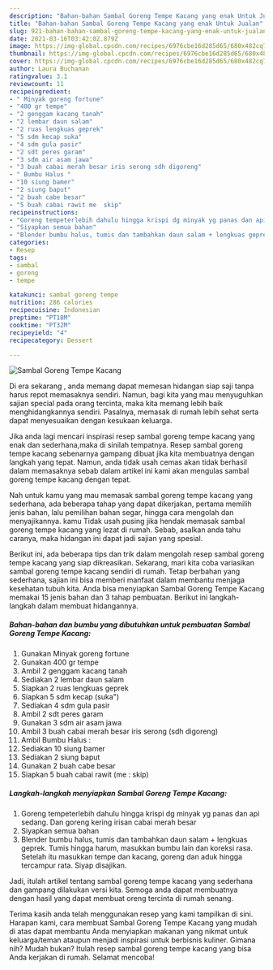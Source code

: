 ```yaml
---
description: "Bahan-bahan Sambal Goreng Tempe Kacang yang enak Untuk Jualan"
title: "Bahan-bahan Sambal Goreng Tempe Kacang yang enak Untuk Jualan"
slug: 921-bahan-bahan-sambal-goreng-tempe-kacang-yang-enak-untuk-jualan
date: 2021-03-16T03:42:02.879Z
image: https://img-global.cpcdn.com/recipes/6976cbe16d285d65/680x482cq70/sambal-goreng-tempe-kacang-foto-resep-utama.jpg
thumbnail: https://img-global.cpcdn.com/recipes/6976cbe16d285d65/680x482cq70/sambal-goreng-tempe-kacang-foto-resep-utama.jpg
cover: https://img-global.cpcdn.com/recipes/6976cbe16d285d65/680x482cq70/sambal-goreng-tempe-kacang-foto-resep-utama.jpg
author: Laura Buchanan
ratingvalue: 3.1
reviewcount: 11
recipeingredient:
- " Minyak goreng fortune"
- "400 gr tempe"
- "2 genggam kacang tanah"
- "2 lembar daun salam"
- "2 ruas lengkuas geprek"
- "5 sdm kecap suka"
- "4 sdm gula pasir"
- "2 sdt peres garam"
- "3 sdm air asam jawa"
- "3 buah cabai merah besar iris serong sdh digoreng"
- " Bumbu Halus "
- "10 siung bamer"
- "2 siung baput"
- "2 buah cabe besar"
- "5 buah cabai rawit me  skip"
recipeinstructions:
- "Goreng tempeterlebih dahulu hingga krispi dg minyak yg panas dan api sedang. Dan goreng kering irisan cabai merah besar"
- "Siyapkan semua bahan"
- "Blender bumbu halus, tumis dan tambahkan daun salam + lengkuas geprek. Tumis hingga harum, masukkan bumbu lain dan koreksi rasa. Setelah itu masukkan tempe dan kacang, goreng dan aduk hingga tercampur rata. Siyap disajikan."
categories:
- Resep
tags:
- sambal
- goreng
- tempe

katakunci: sambal goreng tempe 
nutrition: 286 calories
recipecuisine: Indonesian
preptime: "PT18M"
cooktime: "PT32M"
recipeyield: "4"
recipecategory: Dessert

---
```



![Sambal Goreng Tempe Kacang](https://img-global.cpcdn.com/recipes/6976cbe16d285d65/680x482cq70/sambal-goreng-tempe-kacang-foto-resep-utama.jpg)

Di era  sekarang , anda memang dapat memesan hidangan siap saji tanpa harus repot memasaknya sendiri. Namun, bagi kita yang mau menyuguhkan sajian special pada orang tercinta, maka kita memang lebih baik menghidangkannya sendiri. Pasalnya, memasak di rumah lebih sehat serta dapat menyesuaikan dengan kesukaan keluarga.

Jika anda lagi mencari inspirasi resep sambal goreng tempe kacang yang enak dan sederhana,maka di sinilah tempatnya. Resep sambal goreng tempe kacang  sebenarnya gampang dibuat jika kita membuatnya dengan langkah yang tepat. Namun, anda tidak usah cemas akan tidak berhasil dalam memasaknya 
sebab dalam artikel ini kami akan mengulas sambal goreng tempe kacang dengan tepat.  



Nah untuk kamu yang mau memasak sambal goreng tempe kacang yang sederhana, ada beberapa tahap yang dapat dikerjakan, pertama memilih jenis bahan, lalu pemilihan bahan segar, hingga cara mengolah dan menyajikannya. kamu Tidak usah pusing jika hendak memasak sambal goreng tempe kacang yang lezat di rumah. Sebab, asalkan anda  tahu caranya, maka hidangan ini dapat jadi sajian yang spesial.

Berikut ini, ada beberapa tips dan trik dalam mengolah resep sambal goreng tempe kacang yang siap dikreasikan. Sekarang, mari kita coba variasikan sambal goreng tempe kacang sendiri di rumah. Tetap berbahan yang sederhana, sajian ini bisa memberi manfaat dalam membantu menjaga kesehatan tubuh kita. Anda bisa menyiapkan Sambal Goreng Tempe Kacang memakai 15 jenis bahan dan 3 tahap pembuatan. Berikut ini langkah-langkah dalam membuat hidangannya.

<!--inarticleads1-->

##### Bahan-bahan dan bumbu yang dibutuhkan untuk pembuatan Sambal Goreng Tempe Kacang:

1. Gunakan  Minyak goreng fortune
1. Gunakan 400 gr tempe
1. Ambil 2 genggam kacang tanah
1. Sediakan 2 lembar daun salam
1. Siapkan 2 ruas lengkuas geprek
1. Siapkan 5 sdm kecap (suka&#34;)
1. Sediakan 4 sdm gula pasir
1. Ambil 2 sdt peres garam
1. Gunakan 3 sdm air asam jawa
1. Ambil 3 buah cabai merah besar iris serong (sdh digoreng)
1. Ambil  Bumbu Halus :
1. Sediakan 10 siung bamer
1. Sediakan 2 siung baput
1. Gunakan 2 buah cabe besar
1. Siapkan 5 buah cabai rawit (me : skip)




<!--inarticleads2-->

##### Langkah-langkah menyiapkan Sambal Goreng Tempe Kacang:

1. Goreng tempeterlebih dahulu hingga krispi dg minyak yg panas dan api sedang. Dan goreng kering irisan cabai merah besar
1. Siyapkan semua bahan
1. Blender bumbu halus, tumis dan tambahkan daun salam + lengkuas geprek. Tumis hingga harum, masukkan bumbu lain dan koreksi rasa. Setelah itu masukkan tempe dan kacang, goreng dan aduk hingga tercampur rata. Siyap disajikan.




Jadi, itulah artikel tentang  sambal goreng tempe kacang  yang sederhana dan gampang dilakukan versi kita. Semoga anda dapat membuatnya dengan hasil yang dapat membuat oreng tercinta di rumah senang. 

Terima kasih anda telah menggunakan resep yang kami tampilkan di sini. Harapan kami, cara membuat  Sambal Goreng Tempe Kacang yang mudah di atas dapat membantu Anda menyiapkan makanan yang nikmat untuk keluarga/teman ataupun menjadi inspirasi untuk berbisnis kuliner. Gimana nih? Mudah bukan? Itulah resep sambal goreng tempe kacang yang bisa Anda kerjakan di rumah. Selamat mencoba!

